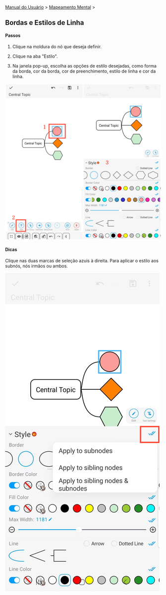[Manual do Usuário](/dragonnest/drawnote/manual/pt) > [Mapeamento Mental](/dragonnest/drawnote/manual/pt/mapeamento_mental) >

Bordas e Estilos de Linha
---
#### Passos

1. Clique na moldura do nó que deseja definir.

2. Clique na aba "Estilo".

3. Na janela pop-up, escolha as opções de estilo desejadas, como forma da borda, cor da borda, cor de preenchimento, estilo de linha e cor da linha.

![Bordas e Estilos de Linha](imgs/border_and_line_style.png)

#### Dicas
Clique nas duas marcas de seleção azuis à direita. Para aplicar o estilo aos subnós, nós irmãos ou ambos.

![Bordas e Estilos de Linha](imgs/border_and_line_style1.png)